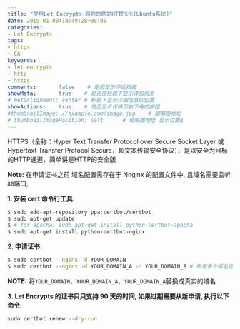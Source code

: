 ```yaml
---
title: "使用Let Encrypts 将你的网站HTTPS化(Ubuntu系统)"
date: 2019-01-08T14:49:28+08:00
categories:
- Let Encrypts
tags:
- https
- CA
keywords:
- let encrypts
- http
- https
comments:       false    # 是否显示评论按钮
showMeta:       true    # 是否在标题下显示详细信息
# metaAlignment: center # 标题下显示详细信息的位置
showActions:    true    # 是否显示详情页右下角的按钮
#thumbnailImage: //example.com/image.jpg    # 缩略图地址
# thumbnailImagePosition: left      # 缩略图地址 显示位置g
---
```


HTTPS（全称：Hyper Text Transfer Protocol over Secure Socket Layer 或 Hypertext Transfer Protocol Secure，超文本传输安全协议），是以安全为目标的HTTP通道，简单讲是HTTP的安全版

<!--more-->

**Note:** 在申请证书之前 域名配置需存在于 Nnginx 的配置文件中, 且域名需要监听`80`端口;

**1. 安装 cert 命令行工具:**

```bash
$ sudo add-apt-repository ppa:certbot/certbot
$ sudo apt-get update
$ # for apacha: sudo apt-get install python-certbot-apacha
$ sudo apt-get install python-certbot-nginx
```

**2. 申请证书:**

```bash
$ sudo certbot --nginx -d YOUR_DOMAIN
$ sudo certbot --nginx -d YOUR_DOMAIN_A -d YOUR_DOMAIN_B # 申请多个域名证书
```

**NOTE:** 将`YOUR_DOMAIN`、`YOUR_DOMAIN_A`、`YOUR_DOMAIN_A`替换成真实的域名

**3. Let Encrypts 的证书只只支持 90 天的时间, 如果过期需要从新申请, 执行以下命令:**

```bash
sudo certbot renew --dry-run
```
